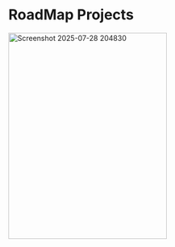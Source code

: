 # RoadMap Projects


<a href="https://github.com/LakshmiPriya-11/roadmapprojects/tree/main/basichtml">
<img width="314" height="410" alt="Screenshot 2025-07-28 204830" src="https://github.com/user-attachments/assets/f7ea4e21-417b-4ce2-a0af-505e78b24515" />
</a>
